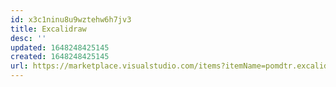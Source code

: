 ```yaml
---
id: x3c1ninu8u9wztehw6h7jv3
title: Excalidraw
desc: ''
updated: 1648248425145
created: 1648248425145
url: https://marketplace.visualstudio.com/items?itemName=pomdtr.excalidraw-editor
---
```


